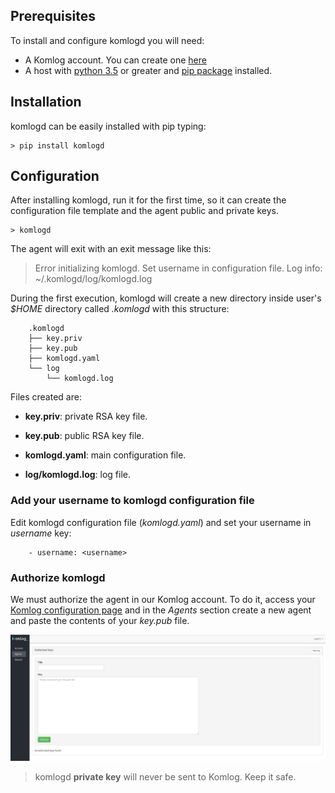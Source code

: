 ## Prerequisites

To install and configure komlogd you will need:

* A Komlog account. You can create one [here](https://www.komlog.io/signup)
* A host with [python 3.5](https://www.python.org) or greater and [pip package](https://pypi.python.org/pypi/pip) installed.

## Installation

komlogd can be easily installed with pip typing:

```
> pip install komlogd
```

## Configuration

After installing komlogd, run it for the first time, so it can create the configuration
file template and the agent public and private keys.

```
> komlogd
```

The agent will exit with an exit message like this:

> Error initializing komlogd.
> Set username in configuration file.
> Log info: ~/.komlogd/log/komlogd.log

During the first execution, komlogd will create a new directory inside user's *$HOME* directory called *.komlogd* with this structure:

```
    .komlogd
    ├── key.priv
    ├── key.pub
    ├── komlogd.yaml
    └── log
        └── komlogd.log
```

Files created are:

* **key.priv**: private RSA key file.

* **key.pub**: public RSA key file.

* **komlogd.yaml**: main configuration file.

* **log/komlogd.log**: log file.

### Add your username to komlogd configuration file

Edit komlogd configuration file (*komlogd.yaml*) and set your username in *username* key:

```
    - username: <username>
```

### Authorize komlogd

We must authorize the agent in our Komlog account. To do it, access your [Komlog configuration page](https://www.komlog.io/config)
and in the *Agents* section create a new agent and paste the contents of your *key.pub* file.

![New key](img/new_key.png)

> komlogd **private key** will never be sent to Komlog. Keep it safe.



